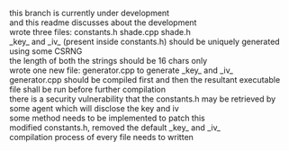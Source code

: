 this branch is currently under development\
and this readme discusses about the development\
wrote three files: constants.h shade.cpp shade.h\
\_key\_ and \_iv\_ (present inside constants.h) should be uniquely generated using some CSRNG\
the length of both the strings should be 16 chars only\
wrote one new file: generator.cpp to generate \_key\_ and \_iv\_\
generator.cpp should be compiled first and then the resultant executable file shall be run before further compilation\
there is a security vulnerability that the constants.h may be retrieved by some agent which will disclose the key and iv\
some method needs to be implemented to patch this\
modified constants.h, removed the default \_key\_ and \_iv\_\
compilation process of every file needs to written

